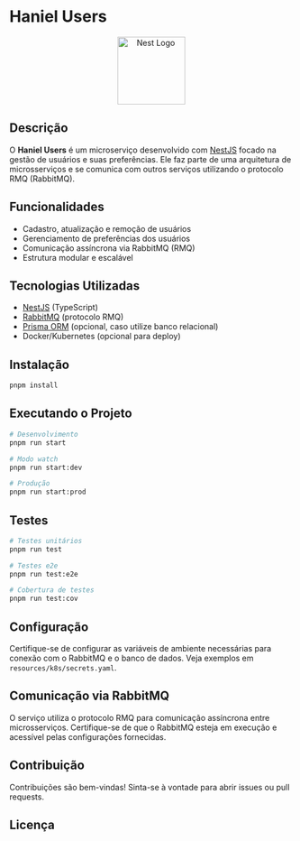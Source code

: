 # Haniel Users

<p align="center">
  <a href="http://nestjs.com/" target="blank"><img src="https://nestjs.com/img/logo-small.svg" width="120" alt="Nest Logo" /></a>
</p>

## Descrição

O **Haniel Users** é um microserviço desenvolvido com [NestJS](https://nestjs.com/) focado na gestão de usuários e suas preferências. Ele faz parte de uma arquitetura de microsserviços e se comunica com outros serviços utilizando o protocolo RMQ (RabbitMQ).

## Funcionalidades

- Cadastro, atualização e remoção de usuários
- Gerenciamento de preferências dos usuários
- Comunicação assíncrona via RabbitMQ (RMQ)
- Estrutura modular e escalável

## Tecnologias Utilizadas

- [NestJS](https://nestjs.com/) (TypeScript)
- [RabbitMQ](https://www.rabbitmq.com/) (protocolo RMQ)
- [Prisma ORM](https://www.prisma.io/) (opcional, caso utilize banco relacional)
- Docker/Kubernetes (opcional para deploy)

## Instalação

```bash
pnpm install
```

## Executando o Projeto

```bash
# Desenvolvimento
pnpm run start

# Modo watch
pnpm run start:dev

# Produção
pnpm run start:prod
```

## Testes

```bash
# Testes unitários
pnpm run test

# Testes e2e
pnpm run test:e2e

# Cobertura de testes
pnpm run test:cov
```

## Configuração

Certifique-se de configurar as variáveis de ambiente necessárias para conexão com o RabbitMQ e o banco de dados. Veja exemplos em `resources/k8s/secrets.yaml`.

## Comunicação via RabbitMQ

O serviço utiliza o protocolo RMQ para comunicação assíncrona entre microsserviços. Certifique-se de que o RabbitMQ esteja em execução e acessível pelas configurações fornecidas.

## Contribuição

Contribuições são bem-vindas! Sinta-se à vontade para abrir issues ou pull requests.

## Licença

